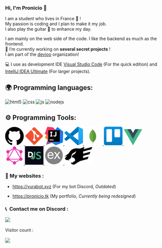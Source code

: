 

### Hi, I'm Pronicio 👋

I am a student who lives in France 🥖 !  
My passion is coding and I plan to make it my job.  
I also play the guitar :guitar: to enhance my day.<br>

I am mainly on the web side of the code. I like the backend as much as the frontend.  
🔭 I’m currently working on **several secret projects** !  
I am part of the [devioo](https://devioo.com/) organization! 

💻 I use as development IDE [Visual Studio Code](https://code.visualstudio.com/) (For the quick edition) and [IntelliJ IDEA Ultimate](https://www.jetbrains.com/idea/) (For larger projects).

## 🌍 Programming languages:

<p>
  <img alt="html5" src="https://img.shields.io/badge/-HTML5-E34F26?style=flat-square&logo=html5&logoColor=white" />
  <img alt="css" src="https://img.shields.io/badge/-CSS-00A6FF?style=flat-square&logo=css3&logoColor=white" />
  <img alt="js" src="https://img.shields.io/badge/-Javascript-FFEE00?style=flat-square&logo=javascript&logoColor=black" />
  <img alt="nodejs" src="https://img.shields.io/badge/-NodeJS-43853D?style=flat-square&logo=Node.js&logoColor=white" />
</p>


## ⚙️ Programming Tools:

<p>
  <a href="https://github.com" target="_blank">
    <img alt="github" width="60px" src="https://raw.githubusercontent.com/Pronicio/Pronicio/main/logo/github.svg"/>
  </a>
  <a href="https://git-scm.com/" target="_blank">
    <img alt="git" width="60px" src="https://raw.githubusercontent.com/Pronicio/Pronicio/main/logo/git.svg"/>
  </a>
  <a href="https://www.jetbrains.com/fr-fr/idea/" target="_blank">
    <img alt="idea-ultimate" width="60px" src="https://raw.githubusercontent.com/Pronicio/Pronicio/main/logo/IntelliJ_IDEA.svg"/>
  </a>
  <a href="https://code.visualstudio.com" target="_blank">
    <img alt="visualstudio" width="60px" src="https://raw.githubusercontent.com/Pronicio/Pronicio/main/logo/Visual_Studio_Code.svg"/>
  </a>
  <a href="https://www.mongodb.com" target="_blank">
    <img alt="mongodb" width="60px" src="https://raw.githubusercontent.com/Pronicio/Pronicio/main/logo/MongoDB.svg"/>
  </a>
  <a href="https://trello.com" target="_blank">
    <img alt="trello" width="60px" src="https://raw.githubusercontent.com/Pronicio/Pronicio/main/logo/trello.svg"/>
  </a>
  <a href="https://vuejs.org" target="_blank">
    <img alt="vue" width="60px" src="https://raw.githubusercontent.com/Pronicio/Pronicio/main/logo/Vue.js.svg"/>
  </a>
  <a href="https://graphql.org" target="_blank">
    <img alt="graphql" width="60px" src="https://raw.githubusercontent.com/Pronicio/Pronicio/main/logo/GraphQL.svg"/>
  </a>
  <a href="https://discord.js.org" target="_blank">
    <img alt="discordjs" width="60px" src="https://raw.githubusercontent.com/Pronicio/Pronicio/main/logo/discordjs.png"/>
  </a>
  <a href="https://expressjs.com" target="_blank">
    <img alt="expressjs" width="60px" src="https://raw.githubusercontent.com/Pronicio/Pronicio/main/logo/expressjs.png"/>
  </a>
  <a href="https://www.fastify.io" target="_blank">
    <img alt="fastify" width="90px" src="https://raw.githubusercontent.com/Pronicio/Pronicio/main/logo/fastify.svg"/>
  </a>
</p>


### 🚩 My websites :

- https://yurabot.xyz (For my bot Discord, *Outdated*)

- https://pronicio.tk (My portfolio, *Currently being redesigned*)
  
  
### <p>📞 &nbsp;Contact me on Discord :</p>
<p>
  <img src="https://discord.c99.nl/widget/theme-4/477582590329749504.png">
</p>
  
<p align="left">
  Visitor count :<br><br>
  <img src="https://profile-counter.glitch.me/Pronicio/count.svg" />
</p>
